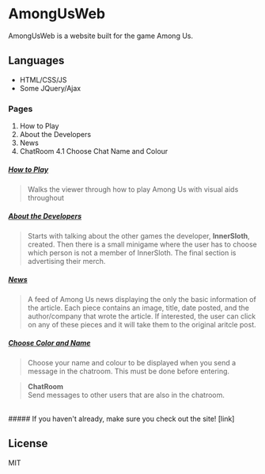 # AmongUsWeb

AmongUsWeb is a website built for the game Among Us.

## Languages
  - HTML/CSS/JS
  - Some JQuery/Ajax

### Pages

  1) How to Play
  2) About the Developers
  3) News
  4) ChatRoom
    4.1 Choose Chat Name and Colour  

##### [How to Play]

 > Walks the viewer through how to play Among Us with visual aids throughout

##### [About the Developers]

 > Starts with talking about the other games the developer, **InnerSloth**, created. Then there is a small minigame where the user has to choose which person is not a member of InnerSloth. The final section is advertising their merch.

##### [News]

 > A feed of Among Us news displaying the only the basic information of the article. Each piece contains an image, title, date posted, and the author/company that wrote the article. If interested, the user can click on any of these pieces and it will take them to the original aritcle post.

##### [Choose Color and Name]

 > Choose your name and colour to be displayed when you send a message in the chatroom. This must be done before entering.
 
> **ChatRoom**<br/>
> Send messages to other users that are also in the chatroom.

<br/>
##### If you haven't already, make sure you check out the site! [link]
<br/>

License
----

MIT

   [link]: <https://tslobodnick.ca/AmongUsWeb/HowToPlay>
   [How to Play]: <https://tslobodnick.ca/AmongUsWeb/HowToPlay>
   [About The Developers]: <https://tslobodnick.ca/AmongUsWeb/AboutTheDevelopers>
   [News]: <https://tslobodnick.ca/AmongUsWeb/News>
   [Choose Color and Name]: <https://tslobodnick.ca/AmongUsWeb/Chat>
